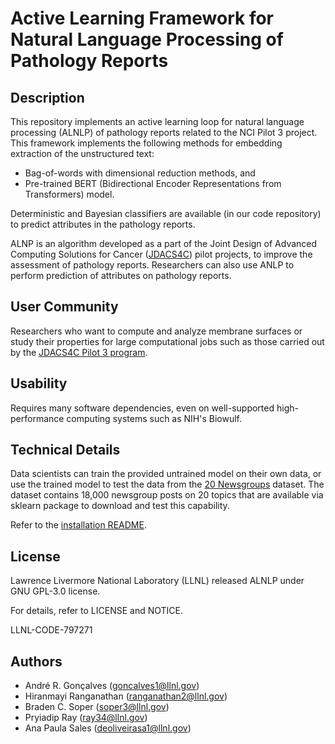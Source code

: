 # Active Learning Framework for Natural Language Processing of Pathology Reports

## Description

This repository implements an active learning loop for natural language processing (ALNLP) of pathology reports related to the NCI Pilot 3 project. This framework implements the following methods for embedding extraction of the unstructured text: 
 * Bag-of-words with dimensional reduction methods, and 
 * Pre-trained BERT (Bidirectional Encoder Representations from Transformers) model. 

Deterministic and Bayesian classifiers are available (in our code repository) to predict attributes in the pathology reports.

ALNP is an algorithm developed as a part of the Joint Design of Advanced Computing Solutions for Cancer ([JDACS4C](https://datascience.cancer.gov/collaborations/joint-design-advanced-computing)) pilot projects, to improve the assessment of pathology reports. Researchers can also use ANLP to perform prediction of attributes on pathology reports.

## User Community

Researchers who want to compute and analyze membrane surfaces or study their properties for large computational jobs such as those carried out by the [JDACS4C Pilot 3 program](https://datascience.cancer.gov/collaborations/joint-design-advanced-computing/population-pilot).

## Usability
Requires many software dependencies, even on well-supported high-performance computing systems such as NIH's Biowulf.


## Technical Details
  
Data scientists can train the provided untrained model on their own data, or use the trained model to test the data from the [20 Newsgroups](http://qwone.com/~jason/20Newsgroups/) dataset. The dataset contains 18,000 newsgroup posts on 20 topics that are available via sklearn package to download and test this capability.

Refer to the [installation README](./README-installation.md).


## License
Lawrence Livermore National Laboratory (LLNL) released ALNLP under GNU GPL-3.0 license.

For details, refer to LICENSE and NOTICE.

LLNL-CODE-797271
  
## Authors

- André R. Gonçalves (goncalves1@llnl.gov)
- Hiranmayi Ranganathan (ranganathan2@llnl.gov)
- Braden C. Soper (soper3@llnl.gov)
- Pryiadip Ray (ray34@llnl.gov)
- Ana Paula Sales (deoliveirasa1@llnl.gov)
